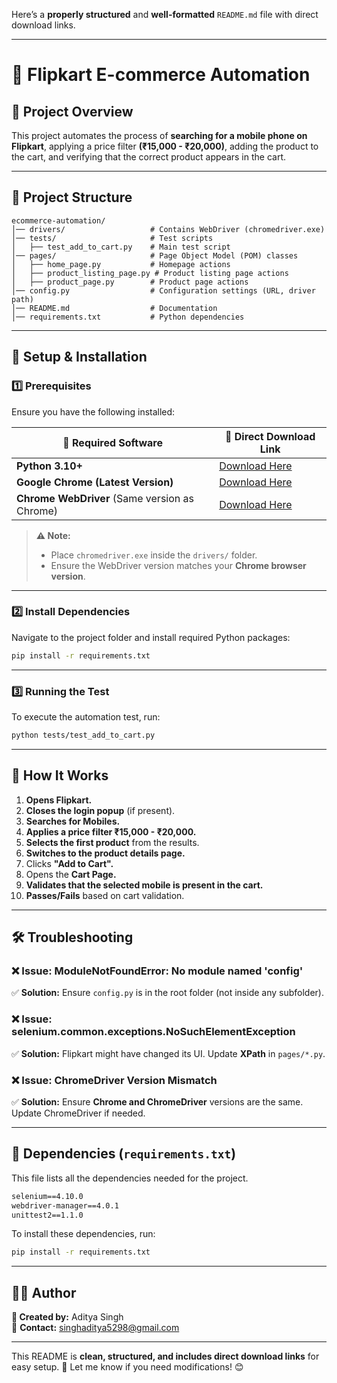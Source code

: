 Here’s a **properly structured** and **well-formatted** `README.md` file with direct download links.  

---

# 🛒 Flipkart E-commerce Automation

## 📌 Project Overview  
This project automates the process of **searching for a mobile phone on Flipkart**, applying a price filter **(₹15,000 - ₹20,000)**, adding the product to the cart, and verifying that the correct product appears in the cart.

---

## **📂 Project Structure**
```
ecommerce-automation/
│── drivers/                   # Contains WebDriver (chromedriver.exe)
│── tests/                     # Test scripts
│   ├── test_add_to_cart.py    # Main test script
│── pages/                     # Page Object Model (POM) classes
│   ├── home_page.py           # Homepage actions
│   ├── product_listing_page.py # Product listing page actions
│   ├── product_page.py        # Product page actions
│── config.py                  # Configuration settings (URL, driver path)
│── README.md                  # Documentation
│── requirements.txt           # Python dependencies
```

---

## 🔧 **Setup & Installation**
### **1️⃣ Prerequisites**
Ensure you have the following installed:

| 🔗 Required Software       | 🔽 Direct Download Link |
|----------------------------|------------------------|
| **Python 3.10+**           | [Download Here](https://www.python.org/downloads/) |
| **Google Chrome (Latest Version)** | [Download Here](https://www.google.com/chrome/) |
| **Chrome WebDriver** (Same version as Chrome) | [Download Here](https://sites.google.com/chromium.org/driver/) |

> **⚠️ Note:**  
> - Place `chromedriver.exe` inside the `drivers/` folder.
> - Ensure the WebDriver version matches your **Chrome browser version**.

---

### **2️⃣ Install Dependencies**
Navigate to the project folder and install required Python packages:
```sh
pip install -r requirements.txt
```

---

### **3️⃣ Running the Test**
To execute the automation test, run:
```sh
python tests/test_add_to_cart.py
```

---

## 🚀 **How It Works**
1. **Opens Flipkart.**  
2. **Closes the login popup** (if present).  
3. **Searches for Mobiles.**  
4. **Applies a price filter ₹15,000 - ₹20,000.**  
5. **Selects the first product** from the results.  
6. **Switches to the product details page.**  
7. Clicks **"Add to Cart".**  
8. Opens the **Cart Page.**  
9. **Validates that the selected mobile is present in the cart.**  
10. **Passes/Fails** based on cart validation.  

---

## 🛠 **Troubleshooting**
### **❌ Issue: ModuleNotFoundError: No module named 'config'**
✅ **Solution:** Ensure `config.py` is in the root folder (not inside any subfolder).

### **❌ Issue: selenium.common.exceptions.NoSuchElementException**
✅ **Solution:** Flipkart might have changed its UI. Update **XPath** in `pages/*.py`.

### **❌ Issue: ChromeDriver Version Mismatch**
✅ **Solution:** Ensure **Chrome and ChromeDriver** versions are the same. Update ChromeDriver if needed.

---

## 📌 **Dependencies (`requirements.txt`)**
This file lists all the dependencies needed for the project.

```txt
selenium==4.10.0
webdriver-manager==4.0.1
unittest2==1.1.0
```

To install these dependencies, run:
```sh
pip install -r requirements.txt
```

---

## 👨‍💻 **Author**
**📌 Created by:** Aditya Singh  
📧 **Contact:** [singhaditya5298@gmail.com](mailto:singhaditya5298@gmail.com)  

---

This README is **clean, structured, and includes direct download links** for easy setup. 🚀 Let me know if you need modifications! 😊
